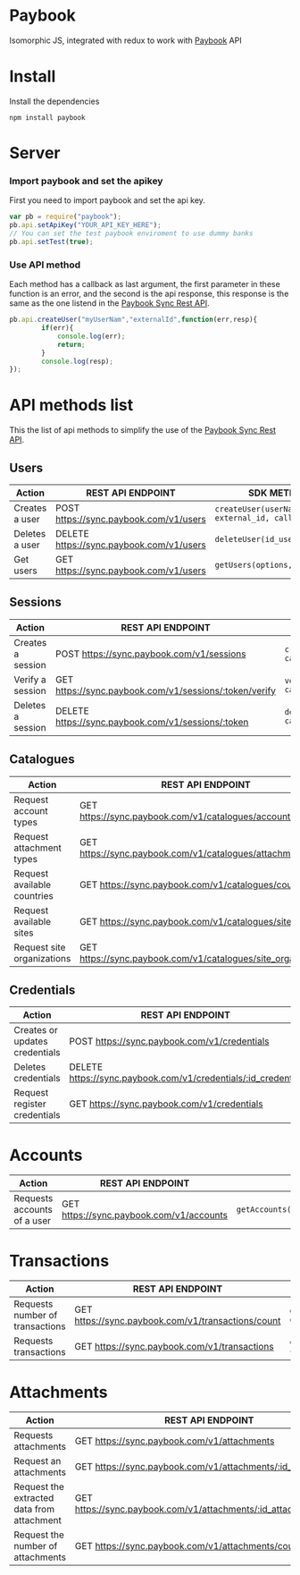 # Paybook

Isomorphic JS, integrated with redux to work with [Paybook](https://www.paybook.com) API

# Install
Install the dependencies
```
npm install paybook
```
# Server

### Import paybook and set the apikey
First you need to import paybook and set the api key.
```js
var pb = require("paybook");
pb.api.setApiKey("YOUR_API_KEY_HERE");
// You can set the test paybook enviroment to use dummy banks
pb.api.setTest(true); 
```
### Use API method
Each method has a callback as last argument, the first parameter in these function is an error, and the second is the api response, this response is the same as the one listend in the [Paybook Sync Rest API](https://www.paybook.com/sync/docs).
````js
pb.api.createUser("myUserNam","externalId",function(err,resp){
		if(err){
			console.log(err); 
			return;
		}
		console.log(resp);
});
````
# API methods list
This the list of api methods to simplify the use of the [Paybook Sync Rest API](https://www.paybook.com/sync/docs).


## Users

| Action         | REST API ENDPOINT                                 | SDK METHOD                                 |
| -------------- | ---------------------------------------- | ------------------------------------ |
| Creates a user | POST https://sync.paybook.com/v1/users   | ```createUser(userName, external_id, callback)```          |
| Deletes a user | DELETE https://sync.paybook.com/v1/users | ```deleteUser(id_user,callback)```|
| Get users      | GET https://sync.paybook.com/v1/users    | ```getUsers(options, callback)```|


## Sessions

| Action         | REST API ENDPOINT                                 | SDK METHOD                                  |
| -------------- | ---------------------------------------- | ------------------------------------ |
| Creates a session | POST https://sync.paybook.com/v1/sessions   | ```createSession(id_user, callback)```          |
| Verify a session | GET https://sync.paybook.com/v1/sessions/:token/verify | ```verifySession(session, callback)```                  |
| Deletes a session     | DELETE https://sync.paybook.com/v1/sessions/:token    | ```deleteSession(session, callback)```|

## Catalogues

| Action         | REST API ENDPOINT                                 | SDK METHOD                                  |
| -------------- | ---------------------------------------- | ------------------------------------ |
| Request account types | GET https://sync.paybook.com/v1/catalogues/account_types   | ```cataloguesAccountTypes(session,callback)```          |
| Request attachment types | GET https://sync.paybook.com/v1/catalogues/attachment_types   | ```cataloguesAttachmentTypes(session,callback)```          |
| Request available countries | GET https://sync.paybook.com/v1/catalogues/countries   | ```cataloguesAccountCountries(session,callback)```          |
| Request available sites | GET https://sync.paybook.com/v1/catalogues/sites   | ```cataloguesSites(session,callback)```          | 
| Request site organizations | GET https://sync.paybook.com/v1/catalogues/site_organizations   | ```cataloguesSiteOrganizations(session,callback)```          |

## Credentials

| Action         | REST API ENDPOINT                                 | SDK METHOD                                  |
| -------------- | ---------------------------------------- | ------------------------------------ |
| Creates or updates credentials | POST https://sync.paybook.com/v1/credentials | ```credential(token,id_site,credentials_data, callback)```          |
| Deletes credentials | DELETE https://sync.paybook.com/v1/credentials/:id_credential | ```deleteCredentials(token, id_credential, callback)```          |
| Request register credentials | GET https://sync.paybook.com/v1/credentials | ```getCredendtials(session, callback)```          |

# Accounts

| Action         | REST API ENDPOINT                                 | SDK METHOD                                  |
| -------------- | ---------------------------------------- | ------------------------------------ |
| Requests accounts of a user | GET https://sync.paybook.com/v1/accounts | ```getAccounts(session,options,callback)```          |

# Transactions

| Action         | REST API ENDPOINT                                 | SDK METHOD                                  |
| -------------- | ---------------------------------------- | ------------------------------------ |
| Requests number of transactions | GET https://sync.paybook.com/v1/transactions/count | ```getTRansactionsCount(session, options, callback)```          |
| Requests transactions | GET https://sync.paybook.com/v1/transactions | ```getTransactions(session,options, callback)```          |

# Attachments

| Action         | REST API ENDPOINT                                 | SDK METHOD                                  |
| -------------- | ---------------------------------------- | ------------------------------------ |
| Requests attachments | GET https://sync.paybook.com/v1/attachments | ```getAttachments(session,options, callback)```          |
| Request an attachments | GET https://sync.paybook.com/v1/attachments/:id_attachment | ```getAttahcment(session,id_attachment, callback)```          |
| Request the extracted data from attachment | GET https://sync.paybook.com/v1/attachments/:id_attachment/extra | ```getAttachmentExtra(session,id_attachment, callback)```          |
| Request the number of attachments | GET https://sync.paybook.com/v1/attachments/counts | ```agetAttachmentCount(session,options, callback)```          |





